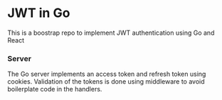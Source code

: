 # JWT in Go

This is a boostrap repo to implement JWT authentication using Go and React

### Server
The Go server implements an access token and refresh token using cookies. 
Validation of the tokens is done using middleware to avoid boilerplate code in the handlers.
